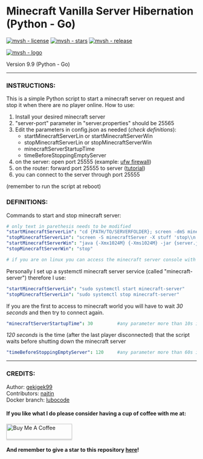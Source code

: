 # Minecraft Vanilla Server Hibernation (Python - Go)

[![mvsh - license](https://img.shields.io/github/license/gekigek99/minecraft-vanilla-server-hibernation?color=6fff00)](https://github.com/gekigek99/minecraft-vanilla-server-hibernation)
[![mvsh - stars](https://img.shields.io/github/stars/gekigek99/minecraft-vanilla-server-hibernation?color=ffbd19)](https://github.com/gekigek99/minecraft-vanilla-server-hibernation)
[![mvsh - release](https://img.shields.io/github/release/gekigek99/minecraft-vanilla-server-hibernation?color=05aefc)](https://github.com/gekigek99/minecraft-vanilla-server-hibernation)  

[![mvsh - logo](https://user-images.githubusercontent.com/53654579/90397372-09a9df80-e098-11ea-925c-29e9bdfc0b48.png)](https://github.com/gekigek99/minecraft-vanilla-server-hibernation)  

Version 9.9 (Python - Go)

-----

### INSTRUCTIONS:
This is a simple Python script to start a minecraft server on request and stop it when there are no player online.
How to use:
1. Install your desired minecraft server
2. "server-port" parameter in "server.properties" should be 25565
3. Edit the parameters in config.json as needed (*check definitions*):
    - startMinecraftServerLin or startMinecraftServerWin
    - stopMinecraftServerLin or stopMinecraftServerWin
    - minecraftServerStartupTime
    - timeBeforeStoppingEmptyServer 
4. on the server: open port 25555 (example: [ufw firewall](https://www.configserverfirewall.com/ufw-ubuntu-firewall/ubuntu-firewall-open-port/))
5. on the router: forward port 25555 to server ([tutorial](https://www.wikihow.com/Open-Ports#Opening-Router-Firewall-Ports))
6. you can connect to the server through port 25555

(remember to run the script at reboot)

### DEFINITIONS:
Commands to start and stop minecraft server:
```yaml
# only text in parethesis needs to be modified
"startMinecraftServerLin": "cd {PATH/TO/SERVERFOLDER}; screen -dmS minecraftServer java {-Xmx1024M} {-Xms1024M} -jar {server.jar} nogui"
"stopMinecraftServerLin": "screen -S minecraftServer -X stuff 'stop\\n'"
"startMinecraftServerWin": "java {-Xmx1024M} {-Xms1024M} -jar {server.jar} nogui"
"stopMinecraftServerWin": "stop"

# if you are on linux you can access the minecraft server console with "sudo screen -r minecraftServer"
```
Personally I set up a systemctl minecraft server service (called "minecraft-server") therefore I use:
```yaml
"startMinecraftServerLin": "sudo systemctl start minecraft-server"
"stopMinecraftServerLin": "sudo systemctl stop minecraft-server"
```
If you are the first to access to minecraft world you will have to wait *30 seconds* and then try to connect again.
```yaml
"minecraftServerStartupTime": 30         #any parameter more than 10s is recommended
```
*120 seconds* is the time (after the last player disconnected) that the script waits before shutting down the minecraft server
```yaml
"timeBeforeStoppingEmptyServer": 120     #any parameter more than 60s is recommended
```  

-----
### CREDITS:  

Author: [gekigek99](https://github.com/gekigek99)  
Contributors: [najtin](https://github.com/najtin/minecraft-server-hibernation)  
Docker branch: [lubocode](https://github.com/gekigek99/minecraft-vanilla-server-hibernation/tree/docker)  

#### If you like what I do please consider having a cup of coffee with me at:  

<a href="https://www.buymeacoffee.com/gekigek99" target="_blank"><img src="https://www.buymeacoffee.com/assets/img/custom_images/orange_img.png" alt="Buy Me A Coffee" style="height: 41px !important;width: 174px !important;box-shadow: 0px 3px 2px 0px rgba(190, 190, 190, 0.5) !important;-webkit-box-shadow: 0px 3px 2px 0px rgba(190, 190, 190, 0.5) !important;" ></a>

#### And remember to give a star to this repository [here](https://github.com/gekigek99/minecraft-vanilla-server-hibernation)!
